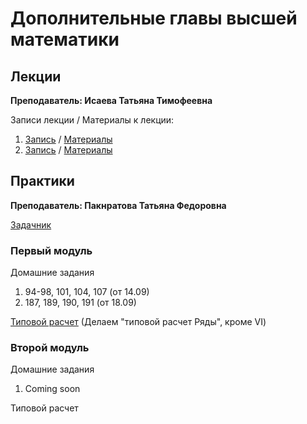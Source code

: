 # Дополнительные главы высшей математики

## Лекции

**Преподаватель: Исаева Татьяна Тимофеевна**

Записи лекции / Материалы к лекции:

1. [Запись](https://youtu.be/MbRg1tHSesI) / [Материалы]()
2. [Запись](https://youtu.be/-CRVyKbM8Y4) / [Материалы](https://niuitmo-my.sharepoint.com/personal/i_ser_i_niuitmo_ru/Documents/ITMO.ARCHIVE/3_Semester/Math/2_Lecture.pdf)

## Практики

**Преподаватель: Пакнратова Татьяна Федоровна**

[Задачник](https://drive.google.com/file/d/1-EqihpTfL0y6zdUEH0aPykguzkiKWxlg/view)

### Первый модуль

Домашние задания

1. 94-98, 101, 104, 107 (от 14.09)
2. 187, 189, 190, 191 (от 18.09)

[Типовой расчет](https://drive.google.com/file/d/1LuFsD7bo1E09GaP--6uXxE0aln7AV8KM/view?usp=sharing) (Делаем  "типовой расчет Ряды", кроме VI)

### Второй модуль

Домашние задания

1. Coming soon

Типовой расчет